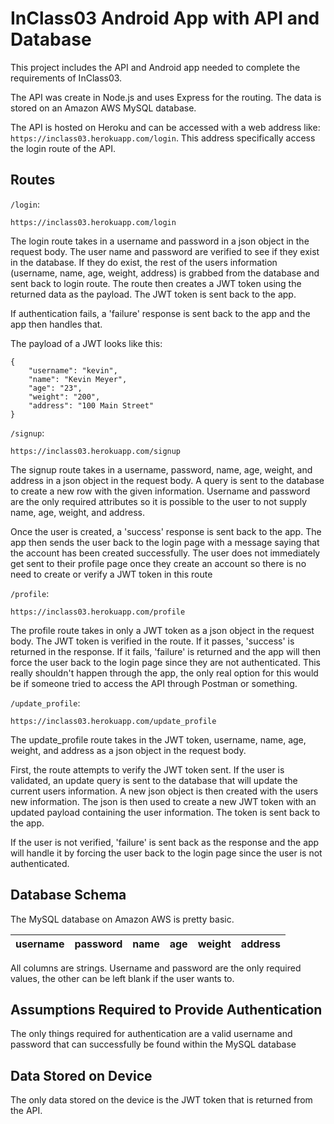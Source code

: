 # InClass03 Android App with API and Database

This project includes the API and Android app needed to complete the requirements of InClass03.

The API was create in Node.js and uses Express for the routing. The data is stored on an Amazon AWS MySQL database.

The API is hosted on Heroku and can be accessed with a web address like: `https://inclass03.herokuapp.com/login`. This address specifically access the login route of the API.

## Routes

```/login```:

    https://inclass03.herokuapp.com/login

The login route takes in a username and password in a json object in the request body. The user name and password are verified to see if they exist in the database. If they do exist, the rest of the users information (username, name, age, weight, address) is grabbed from the database and sent back to login route. The route then creates a JWT token using the returned data as the payload. The JWT token is sent back to the app.

If authentication fails, a 'failure' response is sent back to the app and the app then handles that.

The payload of a JWT looks like this:

    {
        "username": "kevin",
        "name": "Kevin Meyer",
        "age": "23",
        "weight": "200",
        "address": "100 Main Street"
    }

```/signup```:

    https://inclass03.herokuapp.com/signup

The signup route takes in a username, password, name, age, weight, and address in a json object in the request body. A query is sent to the database to create a new row with the given information. Username and password are the only required attributes so it is possible to the user to not supply name, age, weight, and address.

Once the user is created, a 'success' response is sent back to the app. The app then sends the user back to the login page with a message saying that the account has been created successfully. The user does not immediately get sent to their profile page once they create an account so there is no need to create or verify a JWT token in this route

```/profile```:

    https://inclass03.herokuapp.com/profile

The profile route takes in only a JWT token as a json object in the request body. The JWT token is verified in the route. If it passes, 'success' is returned in the response. If it fails, 'failure' is returned and the app will then force the user back to the login page since they are not authenticated. This really shouldn't happen through the app, the only real option for this would be if someone tried to access the API through Postman or something.

```/update_profile```:

    https://inclass03.herokuapp.com/update_profile

The update_profile route takes in the JWT token, username, name, age, weight, and address as a json object in the request body.

First, the route attempts to verify the JWT token sent. If the user is validated, an update query is sent to the database that will update the current users information. A new json object is then created with the users new information. The json is then used to create a new JWT token with an updated payload containing the user information. The token is sent back to the app.

If the user is not verified, 'failure' is sent back as the response and the app will handle it by forcing the user back to the login page since the user is not authenticated.

## Database Schema

The MySQL database on Amazon AWS is pretty basic.

| username | password | name | age | weight | address |
|----------|----------|------|-----|--------|---------|

All columns are strings. Username and password are the only required values, the other can be left blank if the user wants to.

## Assumptions Required to Provide Authentication

The only things required for authentication are a valid username and password that can successfully be found within the MySQL database

## Data Stored on Device

The only data stored on the device is the JWT token that is returned from the API.
